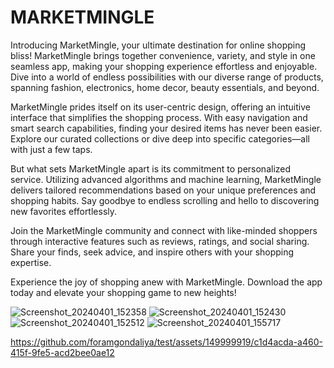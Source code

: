 # MARKETMINGLE

Introducing MarketMingle, your ultimate destination for online shopping bliss! MarketMingle brings together convenience, variety, and style in one seamless app, making your shopping experience effortless and enjoyable. Dive into a world of endless possibilities with our diverse range of products, spanning fashion, electronics, home decor, beauty essentials, and beyond.

MarketMingle prides itself on its user-centric design, offering an intuitive interface that simplifies the shopping process. With easy navigation and smart search capabilities, finding your desired items has never been easier. Explore our curated collections or dive deep into specific categories—all with just a few taps.

But what sets MarketMingle apart is its commitment to personalized service. Utilizing advanced algorithms and machine learning, MarketMingle delivers tailored recommendations based on your unique preferences and shopping habits. Say goodbye to endless scrolling and hello to discovering new favorites effortlessly.

Join the MarketMingle community and connect with like-minded shoppers through interactive features such as reviews, ratings, and social sharing. Share your finds, seek advice, and inspire others with your shopping expertise.

Experience the joy of shopping anew with MarketMingle. Download the app today and elevate your shopping game to new heights!

![Screenshot_20240401_152358](https://github.com/foramgondaliya/test/assets/149999919/c9de2b9d-8984-4933-8923-38573d916aeb)
![Screenshot_20240401_152430](https://github.com/foramgondaliya/test/assets/149999919/884a9b6d-6afc-45bf-bc6d-902fc9e56256)
![Screenshot_20240401_152512](https://github.com/foramgondaliya/test/assets/149999919/d2bfa99d-cd42-484c-90ed-a350450974e9)
![Screenshot_20240401_155717](https://github.com/foramgondaliya/test/assets/149999919/50f1d9c7-cf24-4d12-95ab-fd801bed0aed)




https://github.com/foramgondaliya/test/assets/149999919/c1d4acda-a460-415f-9fe5-acd2bee0ae12





